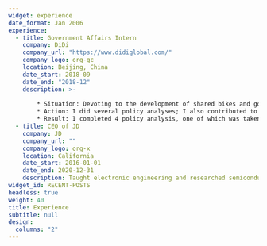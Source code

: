 ```yaml
---
widget: experience
date_format: Jan 2006
experience:
  - title: Government Affairs Intern
    company: DiDi
    company_url: "https://www.didiglobal.com/"
    company_logo: org-gc
    location: Beijing, China
    date_start: 2018-09
    date_end: "2018-12"
    description: >-    
        
        * Situation: Devoting to the development of shared bikes and government-business relationship in DiDi.
        * Action: I did several policy analyses; I also contributed to strategies for shared bikes, such as strategies for developing our bikes in universities, activities for government-business cooperation, etc.
        * Result: I completed 4 policy analysis, one of which was taken as an internal reference to the government in Kunming; Quarterly targets in the development of our shared bikes was achieved by my team one month in advance.
  - title: CEO of JD
    company: JD
    company_url: ""
    company_logo: org-x
    location: California
    date_start: 2016-01-01
    date_end: 2020-12-31
    description: Taught electronic engineering and researched semiconductor physics.
widget_id: RECENT-POSTS
headless: true
weight: 40
title: Experience
subtitle: null
design:
  columns: "2"
---
```

